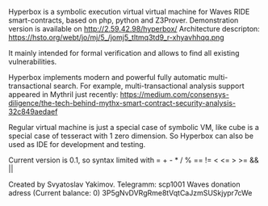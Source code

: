 Hyperbox is a symbolic execution virtual virtual machine for Waves RIDE smart-contracts, based on php, python and Z3Prover.
Demonstration version is available on http://2.59.42.98/hyperbox/
Architecture descripton: https://hsto.org/webt/jo/mj/5_/jomj5_tltmq3td9_r-xhyavhhqq.png

It mainly intended for formal verification and allows to find all existing vulnerabilities.

Hyperbox implements modern and powerful fully automatic multi-transactional search. For example, multi-transactional analysis support appeared in Mythril just recently: 
https://medium.com/consensys-diligence/the-tech-behind-mythx-smart-contract-security-analysis-32c849aedaef

Regular virtual machine is just a special case of symbolic VM, like cube is a special case of tesseract with 1 zero dimension. So Hyperbox can also be used as IDE for development and testing.

Current version is 0.1, so syntax limited with 
= + - * / % == != < <= > >= && ||

Created by Svyatoslav Yakimov. 
Telegramm: scp1001 
Waves donation adress (Current balance: 0) 3P5gNvDVRgRme8tVqtCaJzmSUSkjypr7cWe 
